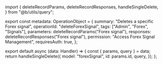 import {
  deleteRecordParams,
  deleteRecordResponses,
  handleSingleDelete,
} from "@b/utils/query";

export const metadata: OperationObject = {
  summary: "Deletes a specific Forex signal",
  operationId: "deleteForexSignal",
  tags: ["Admin", "Forex", "Signals"],
  parameters: deleteRecordParams("Forex signal"),
  responses: deleteRecordResponses("Forex signal"),
  permission: "Access Forex Signal Management",
  requiresAuth: true,
};

export default async (data: Handler) => {
  const { params, query } = data;
  return handleSingleDelete({
    model: "forexSignal",
    id: params.id,
    query,
  });
};
